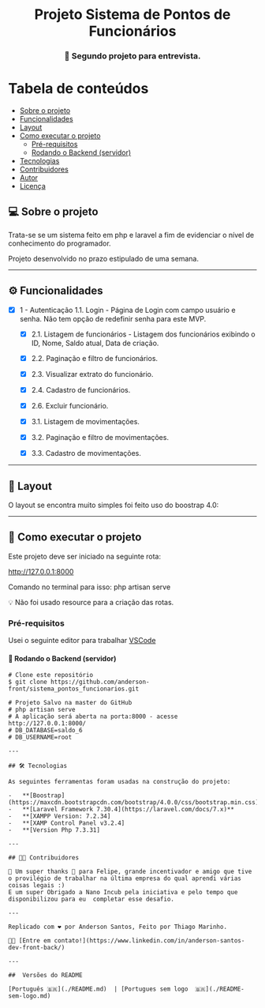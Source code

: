 

<h1 align="center">
      Projeto Sistema de Pontos de Funcionários
</h1>

<h3 align="center">
    🌱 Segundo projeto para entrevista.
</h3>


Tabela de conteúdos
=================
<!--ts-->
   * [Sobre o projeto](#-sobre-o-projeto)
   * [Funcionalidades](#-funcionalidades)
   * [Layout](#-layout)
   * [Como executar o projeto](#-como-executar-o-projeto)
     * [Pré-requisitos](#pré-requisitos)
     * [Rodando o Backend (servidor)](#user-content--rodando-o-backend-servidor)
   * [Tecnologias](#-tecnologias)
   * [Contribuidores](#-contribuidores)
   * [Autor](#-autor)
   * [Licença](#user-content--licença)
<!--te-->


## 💻 Sobre o projeto

 Trata-se se um sistema feito em php e laravel a fim de evidenciar o nível de conhecimento do programador.


Projeto desenvolvido no prazo estipulado de uma semana.

---

## ⚙️ Funcionalidades

- [x] 1 - Autenticação 1.1. Login - Página de Login com campo usuário e senha. Não tem opção de redefinir senha para este MVP.
  - [x] 2.1. Listagem de funcionários - Listagem dos funcionários exibindo o ID, Nome, Saldo atual, Data de criação.
  - [x] 2.2. Paginação e filtro de funcionários.
  - [x] 2.3. Visualizar extrato do funcionário.
  - [x] 2.4. Cadastro de funcionários.
  - [x] 2.6. Excluir funcionário.
  - [x] 3.1. Listagem de movimentações.
  - [x] 3.2. Paginação e filtro de movimentações.
  - [x] 3.3. Cadastro de movimentações.


---

## 🎨 Layout

O layout se encontra muito simples foi feito uso do boostrap 4.0:

---

## 🚀 Como executar o projeto

Este projeto deve ser iniciado na seguinte rota:

http://127.0.0.1:8000

Comando no terminal para isso:
php artisan serve


💡 Não foi usado resource para a criação das rotas.

### Pré-requisitos

Usei o seguinte editor para trabalhar  [VSCode](https://code.visualstudio.com/)

#### 🎲 Rodando o Backend (servidor)

```
# Clone este repositório
$ git clone https://github.com/anderson-front/sistema_pontos_funcionarios.git

# Projeto Salvo na master do GitHub
# php artisan serve
# A aplicação será aberta na porta:8000 - acesse http://127.0.0.1:8000/
# DB_DATABASE=saldo_6
# DB_USERNAME=root

---

## 🛠 Tecnologias

As seguintes ferramentas foram usadas na construção do projeto:

-   **[Boostrap](https://maxcdn.bootstrapcdn.com/bootstrap/4.0.0/css/bootstrap.min.css)**
-   **[Laravel Framework 7.30.4](https://laravel.com/docs/7.x)**
-   **[XAMPP Version: 7.2.34]
-   **[XAMP Control Panel v3.2.4]
-   **[Version Php 7.3.31]

---

## 👨‍💻 Contribuidores

💜 Um super thanks 👏 para Felipe, grande incentivador e amigo que tive o provilégio de trabalhar na última empresa do qual aprendi várias coisas legais :)
E um super Obrigado a Nano Incub pela iniciativa e pelo tempo que disponibilizou para eu  completar esse desafio.

---

Replicado com ❤️ por Anderson Santos, Feito por Thiago Marinho.

👋🏽 [Entre em contato!](https://www.linkedin.com/in/anderson-santos-dev-front-back/)

---

##  Versões do README

[Português 🇧🇷](./README.md)  | [Portugues sem logo  🇧🇷](./README-sem-logo.md) 
